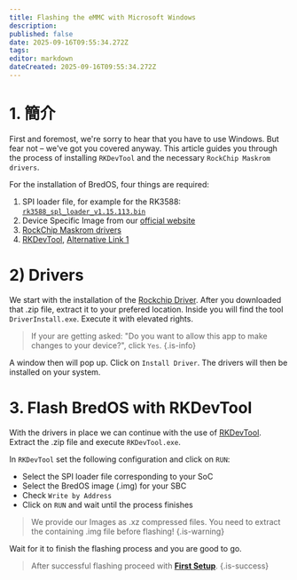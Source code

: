 ```yaml
---
title: Flashing the eMMC with Microsoft Windows
description:
published: false
date: 2025-09-16T09:55:34.272Z
tags:
editor: markdown
dateCreated: 2025-09-16T09:55:34.272Z
---
```


# 1. 簡介

First and foremost, we're sorry to hear that you have to use Windows.
But fear not – we've got you covered anyway.
This article guides you through the process of installing `RKDevTool` and the necessary `RockChip Maskrom drivers`.

For the installation of BredOS, four things are required:

1. SPI loader file, for example for the RK3588:  [`rk3588_spl_loader_v1.15.113.bin`](https://dl.radxa.com/rock5/sw/images/loader/rk3588_spl_loader_v1.15.113.bin)
2. Device Specific Image from our [official website](https://bredos.org/download.html)
3. [RockChip Maskrom drivers](https://dl.radxa.com/tools/windows/)
4. [RKDevTool](https://docs.radxa.com/en/compute-module/cm5/radxa-os/low-level-dev/rkdevtool),     [Alternative Link 1](https://dl.radxa.com/tools/windows/)

# 2) Drivers

We start with the installation of the [Rockchip Driver](https://dl.radxa.com/tools/windows/DriverAssitant_v5.0.zip). After you downloaded that .zip file, extract it to your prefered location.
Inside you will find the tool `DriverInstall.exe`. Execute it with elevated rights.

> If your are getting asked: "Do you want to allow this app to make changes to your device?", click `Yes`.
> {.is-info}

A window then will pop up. Click on `Install Driver`. The drivers will then be installed on your system.

# 3. Flash BredOS with RKDevTool

With the drivers in place we can continue with the use of [RKDevTool](https://docs.radxa.com/en/compute-module/cm5/radxa-os/low-level-dev/rkdevtool). Extract the .zip file and execute `RKDevTool.exe`.

In `RKDevTool` set the following configuration and click on `RUN`:

- Select the SPI loader file corresponding to your SoC
- Select the BredOS image (.img) for your SBC
- Check `Write by Address`
- Click on `RUN` and wait until the process finishes

> We provide our Images as .xz compressed files. You need to extract the containing .img file before flashing!
> {.is-warning}

Wait for it to finish the flashing process and you are good to go.

> After successful flashing proceed with [**First Setup**](/en/install/first-setup).
> {.is-success}